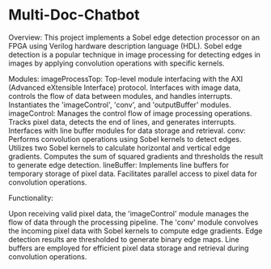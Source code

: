 # Multi-Doc-Chatbot

Overview:
This project implements a Sobel edge detection processor on an FPGA using Verilog hardware description language (HDL). Sobel edge detection is a popular technique in image processing for detecting edges in images by applying convolution operations with specific kernels.

Modules:
imageProcessTop:
  Top-level module interfacing with the AXI (Advanced eXtensible Interface) protocol.
  Interfaces with image data, controls the flow of data between modules, and handles interrupts.
  Instantiates the 'imageControl', 'conv', and 'outputBuffer' modules.
imageControl:
  Manages the control flow of image processing operations.
  Tracks pixel data, detects the end of lines, and generates interrupts.
  Interfaces with line buffer modules for data storage and retrieval.
conv:
  Performs convolution operations using Sobel kernels to detect edges.
  Utilizes two Sobel kernels to calculate horizontal and vertical edge gradients.
  Computes the sum of squared gradients and thresholds the result to generate edge detection.
lineBuffer:
  Implements line buffers for temporary storage of pixel data.
  Facilitates parallel access to pixel data for convolution operations.

Functionality:

  Upon receiving valid pixel data, the 'imageControl' module manages the flow of data through the processing pipeline.
  The 'conv' module convolves the incoming pixel data with Sobel kernels to compute edge gradients.
  Edge detection results are thresholded to generate binary edge maps.
  Line buffers are employed for efficient pixel data storage and retrieval during convolution operations.
